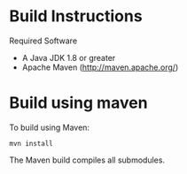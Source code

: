 
# Build Instructions

Required Software

- A Java JDK 1.8 or greater
- Apache Maven (http://maven.apache.org/)

# Build using maven

To build using Maven:

```
mvn install
```

The Maven build compiles all submodules.
